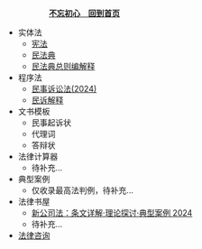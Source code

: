 &emsp; &emsp;&emsp;&emsp;&emsp; [**不忘初心&emsp;回到首页**](./README.md ) 


- 实体法
  - [宪法](./docs/001xianfa.md)
  - [民法典](./docs/002minfadian.md)
  - [民法典总则编解释](./docs/002民法典总则编解释.md)
- 程序法   
  - [民事诉讼法(2024)](./docs/100minshisusongfa.md)
  - [民诉解释](./docs/101minsujieshi.md)
- 文书模板
  - 民事起诉状
  - 代理词
  - 答辩状
- 法律计算器
  - 待补充...
- 典型案例
  - 仅收录最高法判例，待补充...
- 法律书屋
  - [新公司法：条文详解·理论探讨·典型案例 2024](./docs/xieyi.md)
  - 待补充...
- [法律咨询](./docs/201%E8%81%94%E7%B3%BB%E6%88%91%E4%BB%AC.md)
